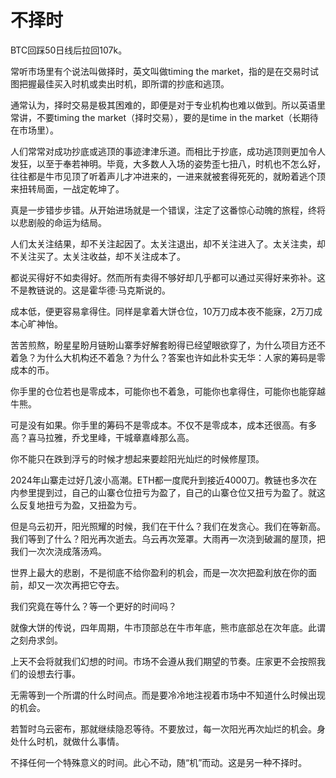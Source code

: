 # 不择时

BTC回踩50日线后拉回107k。

常听市场里有个说法叫做择时，英文叫做timing the market，指的是在交易时试图把握最佳买入时机或卖出时机，即所谓的抄底和逃顶。

通常认为，择时交易是极其困难的，即便是对于专业机构也难以做到。所以英语里常讲，不要timing the market（择时交易），要的是time in the market（长期待在市场里）。

人们常常对成功抄底或逃顶的事迹津津乐道。而相比于抄底，成功逃顶则更加令人发狂，以至于奉若神明。毕竟，大多数人入场的姿势歪七扭八，时机也不怎么好，往往都是牛市见顶了听着声儿才冲进来的，一进来就被套得死死的，就盼着逃个顶来扭转局面，一战定乾坤了。

真是一步错步步错。从开始进场就是一个错误，注定了这番惊心动魄的旅程，终将以悲剧般的命运为结局。

人们太关注结果，却不关注起因了。太关注退出，却不关注进入了。太关注卖，却不关注买了。太关注收益，却不关注成本了。

都说买得好不如卖得好。然而所有卖得不够好却几乎都可以通过买得好来弥补。这不是教链说的。这是霍华德·马克斯说的。

成本低，便更容易拿得住。同样是拿着大饼仓位，10万刀成本夜不能寐，2万刀成本心旷神怡。

苦苦煎熬，盼星星盼月链盼山寨季好解套盼得已经望眼欲穿了，为什么项目方还不着急？为什么大机构还不着急？为什么？答案也许如此朴实无华：人家的筹码是零成本的币。

你手里的仓位若也是零成本，可能你也不着急，可能你也拿得住，可能你也能穿越牛熊。

可是没有如果。你手里的筹码不是零成本。不仅不是零成本，成本还很高。有多高？喜马拉雅，乔戈里峰，干城章嘉峰那么高。

你不能只在跌到浮亏的时候才想起来要趁阳光灿烂的时候修屋顶。

2024年山寨走过好几波小高潮。ETH都一度爬升到接近4000刀。教链也多次在内参里提到过，自己的山寨仓位扭亏为盈了，自己的山寨仓位又扭亏为盈了。就这么反复地扭亏为盈，又扭盈为亏。

但是乌云初开，阳光照耀的时候，我们在干什么？我们在发贪心。我们在等新高。我们等到了什么？阳光再次逝去。乌云再次笼罩。大雨再一次浇到破漏的屋顶，把我们一次次浇成落汤鸡。

世界上最大的悲剧，不是彻底不给你盈利的机会，而是一次次把盈利放在你的面前，却又一次次再把它夺去。

我们究竟在等什么？等一个更好的时间吗？

就像大饼的传说，四年周期，牛市顶部总在牛市年底，熊市底部总在次年底。此谓之刻舟求剑。

上天不会将就我们幻想的时间。市场不会遵从我们期望的节奏。庄家更不会按照我们的设想去行事。

无需等到一个所谓的什么时间点。而是要冷冷地注视着市场中不知道什么时候出现的机会。

若暂时乌云密布，那就继续隐忍等待。不要放过，每一次阳光再次灿烂的机会。身处什么时机，就做什么事情。

不择任何一个特殊意义的时间。此心不动，随“机”而动。这是另一种不择时。
